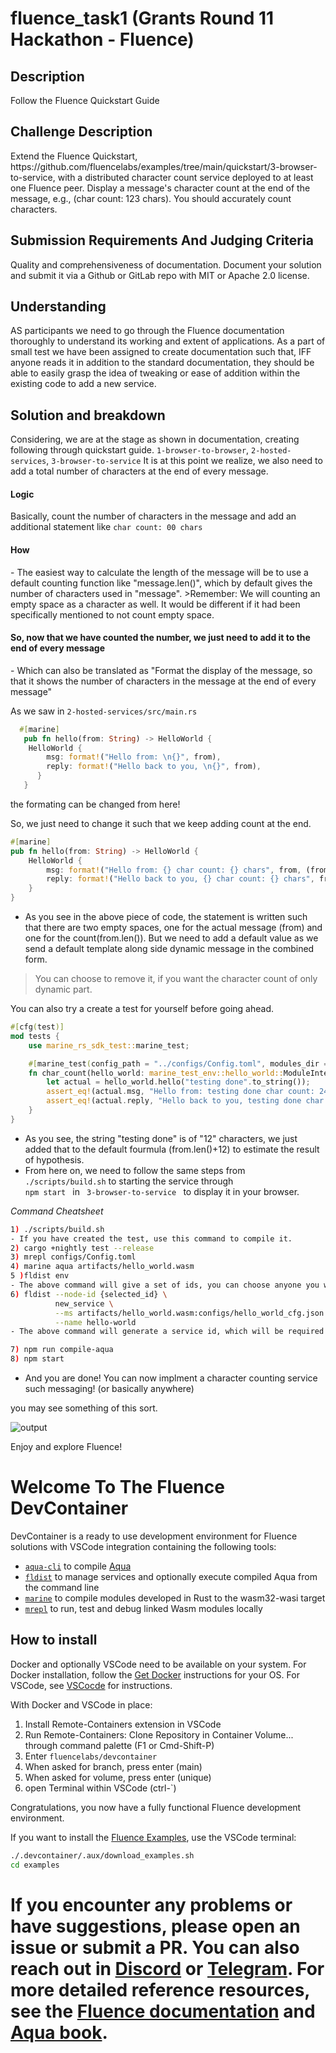 # fluence_task1 (Grants Round 11 Hackathon - Fluence)
<h2>Description</h2>
Follow the Fluence Quickstart Guide

<h2>Challenge Description</h2>
Extend the Fluence Quickstart, https://github.com/fluencelabs/examples/tree/main/quickstart/3-browser-to-service, with a distributed character count service deployed to at least one Fluence peer. Display a message's character count at the end of the message, e.g., (char count: 123 chars). You should accurately count characters.

<h2>Submission Requirements And Judging Criteria</h2>
Quality and comprehensiveness of documentation. Document your solution and submit it via a Github or GitLab repo with MIT or Apache 2.0 license.

<h2> Understanding </h2>
AS participants we need to go through the Fluence documentation thoroughly to understand its working and extent of applications. 
As a part of small test we have been assigned to create documentation such that, IFF anyone reads it in addition to the standard documentation, they should be able to easily grasp the idea of tweaking or ease of addition within the existing code to add a new service.

<h2> Solution and breakdown </h2>
Considering, we are at the stage as shown in documentation, creating following through quickstart guide.
<code>1-browser-to-browser</code>, 
<code>2-hosted-services</code>, 
<code>3-browser-to-service</code>
It is at this point we realize, we also need to add a total number of characters at the end of every message.

<h4> Logic </h4>
Basically, count the number of characters in the message and add an additional statement like <code>char count: 00 chars</code>

<h4> How </h4> 
 - The easiest way to calculate the length of the message will be to use a default counting function like "message.len()", which by default gives the number of characters used in "message".
>Remember: We will counting an empty space as a character as well. It would be different if it had been specifically mentioned to not count empty space.

<h4> So, now that we have counted the number, we just need to add it to the end of every message </h4>
- Which can also be translated as "Format the display of the message, so that it shows the number of characters in the message at the end of every message"

As we saw in <code>2-hosted-services/src/main.rs</code>
```Rust
  #[marine]
   pub fn hello(from: String) -> HelloWorld {
    HelloWorld {
        msg: format!("Hello from: \n{}", from),
        reply: format!("Hello back to you, \n{}", from),
      }
   }
```

the formating can be changed from here!

So, we just need to change it such that we keep adding count at the end.

```Rust
#[marine]
pub fn hello(from: String) -> HelloWorld {
    HelloWorld {
        msg: format!("Hello from: {} char count: {} chars", from, (from.len()+12)),
        reply: format!("Hello back to you, {} char count: {} chars", from, (from.len()+19)),
    }
}
```

 - As you see in the above piece of code, the statement is written such that there are two empty spaces, one for the actual message (from) and one for the count(from.len()). But we need to add a default value as we send a default template along side dynamic message in the combined form.

>You can choose to remove it, if you want the character count of only dynamic part.

You can also try a create a test for yourself before going ahead.

```Rust
#[cfg(test)]
mod tests {
    use marine_rs_sdk_test::marine_test;

    #[marine_test(config_path = "../configs/Config.toml", modules_dir = "../artifacts")]
    fn char_count(hello_world: marine_test_env::hello_world::ModuleInterface) {
        let actual = hello_world.hello("testing done".to_string());
        assert_eq!(actual.msg, "Hello from: testing done char count: 24 chars");
        assert_eq!(actual.reply, "Hello back to you, testing done char count: 31 chars");
    }
}
```
- As you see, the string "testing done" is of "12" characters, we just added that to the default fourmula (from.len()+12) to estimate the result of hypothesis.
- From here on, we need to follow the same steps from <code>./scripts/build.sh</code> to starting the service through <code> npm start </code> in <code> 3-browser-to-service </code> to display it in your browser.

*Command Cheatsheet*
```bash
1) ./scripts/build.sh
- If you have created the test, use this command to compile it.
2) cargo +nightly test --release
3) mrepl configs/Config.toml
4) marine aqua artifacts/hello_world.wasm
5 )fldist env
- The above command will give a set of ids, you can choose anyone you want.
6) fldist --node-id {selected_id} \
          new_service \
          --ms artifacts/hello_world.wasm:configs/hello_world_cfg.json \
          --name hello-world
- The above command will generate a service id, which will be required to be updated in {{3-browser-to-service/aqua/getting-started.aqua}} file.

7) npm run compile-aqua
8) npm start
```
- And you are done! You can now implment a character counting service such messaging! (or basically anywhere)
<p>you may see something of this sort.</p>
<img src="https://user-images.githubusercontent.com/28018706/132923574-a1392ef9-792d-494e-b0c8-4224c1921bac.PNG" title="output">


Enjoy and explore Fluence!


# Welcome To The Fluence DevContainer

DevContainer is a ready to use development environment for Fluence solutions with VSCode integration containing the following tools:

* [`aqua-cli`](https://www.npmjs.com/package/@fluencelabs/aqua-cli) to compile [Aqua](https://doc.fluence.dev/aqua-book/)
* [`fldist`](https://www.npmjs.com/package/@fluencelabs/fldist) to manage services and optionally execute compiled Aqua from the command line
* [`marine`](https://crates.io/crates/marine) to compile modules developed in Rust to the wasm32-wasi target
* [`mrepl`](https://crates.io/crates/mrepl)  to run, test and debug linked Wasm modules locally

## How to install

Docker and  optionally VSCode need to be available on your system. For Docker installation,
follow the [Get Docker](https://docs.docker.com/get-docker/) instructions for your OS. For VSCode, see [VSCocde](https://code.visualstudio.com/) for instructions.

With Docker and VSCode in place:

1. Install Remote-Containers extension in VSCode
2. Run Remote-Containers: Clone Repository in Container Volume... through command palette (F1 or Cmd-Shift-P)
3. Enter `fluencelabs/devcontainer`
4. When asked for branch, press enter (main)
5. When asked for volume, press enter (unique)
6. open Terminal within VSCode (ctrl-`)

Congratulations, you now have a fully functional Fluence development environment.

If you want to install the [Fluence Examples](https://github.com/fluencelabs/examples), use the VSCode terminal:

```bash
./.devcontainer/.aux/download_examples.sh
cd examples
```

If you encounter any problems or have suggestions, please open an issue or submit a PR. You can also reach out in
[Discord](https://discord.com/invite/aR2AYErM) or [Telegram](https://t.me/fluence_project). For more detailed reference resources, see the [Fluence documentation](https://doc.fluence.dev/docs/) and [Aqua book](https://doc.fluence.dev/aqua-book/).
=======
